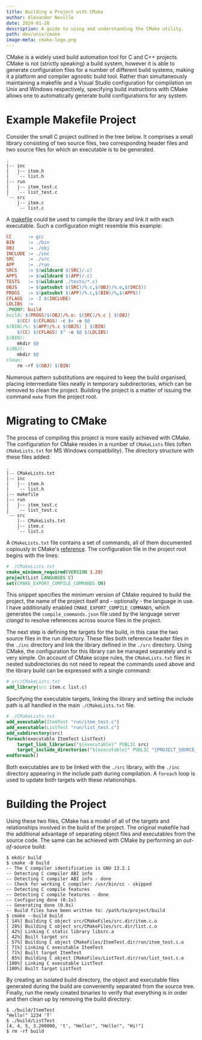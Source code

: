 ```yaml
---
title: Building a Project with CMake
author: Alexander Neville
date: 2024-01-28
description: A guide to using and understanding the CMake utility.
path: dev/unix/cmake
image-meta: cmake-logo.png
---
```


CMake is a widely used build automation tool for C and C++ projects.
CMake is not (strictly speaking) a build system, however it is able to
generate configuration files for a number of different build systems,
making it a platform and compiler agnostic build tool. Rather than
simultaneously maintaining a makefile and a Visual Studio configuration
for compilation on Unix and Windows respectively, specifying build
instructions with CMake allows one to automatically generate build
configurations for any system.

# Example Makefile Project

Consider the small C project outlined in the tree below. It comprises a
small library consisting of two source files, two corresponding header
files and two source files for which an executable is to be generated.

```text
.
|-- inc
|   |-- item.h
|   `-- list.h
|-- run
|   |-- item_test.c
|   `-- list_test.c
`-- src
    |-- item.c
    `-- list.c
```

A [makefile](./makefiles.md) could be used to compile the library and
link it with each executable. Such a configuration might resemble this
example:

```makefile
CC      := gcc
BIN     := ./bin
OBJ     := ./obj
INCLUDE := ./inc
SRC     := ./src
APP     := ./run
SRCS    := $(wildcard $(SRC)/.c)
APPS    := $(wildcard $(APP)/.c)
TESTS   := $(wildcard ./tests/*.c)
OBJS    := $(patsubst $(SRC)/%.c,$(OBJ)/%.o,$(SRCS))
PROGS   := $(patsubst $(APP)/%.c,$(BIN)/%,$(APPS))
CFLAGS  := -I $(INCLUDE)
LDLIBS  :=
.PHONY: build
build: $(PROGS)$(OBJ)/%.o: $(SRC)/%.c | $(OBJ)
	$(CC) $(CFLAGS) -c $< -o $@
$(BIN)/%: $(APP)/%.c $(OBJS) | $(BIN)
	$(CC) $(CFLAGS) $^ -o $@ $(LDLIBS)
$(BIN):
	mkdir $@
$(OBJ):
	mkdir $@
clean:
	rm -rf $(OBJ) $(BIN)
```

Numerous pattern substitutions are required to keep the build organised,
placing intermediate files neatly in temporary subdirectories, which can
be removed to clean the project. Building the project is a matter of
issuing the command `make` from the project root.

# Migrating to CMake

The process of compiling this project is more easily achieved with
CMake. The configuration for CMake resides in a number of `CMakeLists`
files (often `CMakeLists.txt` for MS Windows compatibility). The
directory structure with these files added:

```text
.
|-- CMakeLists.txt
|-- inc
|   |-- item.h
|   `-- list.h
|-- makefile
|-- run
|   |-- item_test.c
|   `-- list_test.c
`-- src
    |-- CMakeLists.txt
    |-- item.c
    `-- list.c
```

A `CMakeLists.txt` file contains a set of commands, all of them
documented copiously in CMake's
[reference](https://cmake.org/cmake/help/latest/index.html). The
configuration file in the project root begins with the lines:

```cmake
# ./CMakeLists.txt
cmake_minimum_required(VERSION 3.20)
project(List LANGUAGES C)
set(CMAKE_EXPORT_COMPILE_COMMANDS ON)
```

This snippet specifies the minimum version of CMake required to build
the project, the name of the project itself and - optionally - the
language in use. I have additionally enabled
`CMAKE_EXPORT_COMPILE_COMMANDS`, which generates the
`compile_commands.json` file used by the language server _clangd_ to
resolve references across source files in the project.

The next step is defining the targets for the build, in this case the
two source files in the run directory. These files both reference header
files in the `./inc` directory and link the library defined in the
`./src` directory. Using CMake, the configuration for this library can
be managed separately and is very simple. On account of CMake scope
rules, the `CMakeLists.txt` files in nested subdirectories do not need
to repeat the commands used above and the library build can be expressed
with a single command:

```cmake
# src/CMakeLists.txt
add_library(src item.c list.c)
```

Specifying the executable targets, linking the library and setting the
include path is all handled in the main `./CMakeLists.txt` file.

```cmake
# ./CMakeLists.txt
add_executable(ItemTest "run/item_test.c")
add_executable(ListTest "run/list_test.c")
add_subdirectory(src)
foreach(executable ItemTest ListTest)
	target_link_libraries("${executable}" PUBLIC src)
	target_include_directories("${executable}" PUBLIC "{PROJECT_SOURCE_DIR}/inc" "${PROJECT_BINARY_DIR}")
endforeach()
```

Both executables are to be linked with the `./src` library, with the
`./inc` directory appearing in the include path during compilation. A
`foreach` loop is used to update both targets with these relationships.

# Building the Project

Using these two files, CMake has a model of all of the targets and
relationships involved in the build of the project. The original
makefile had the additional advantage of separating object files and
executables from the source code. The same can be achieved with CMake by
performing an _out-of-source_ build:

```text
$ mkdir build
$ cmake -B build
-- The C compiler identification is GNU 13.2.1
-- Detecting C compiler ABI info
-- Detecting C compiler ABI info - done
-- Check for working C compiler: /usr/bin/cc - skipped
-- Detecting C compile features
-- Detecting C compile features - done
-- Configuring done (0.1s)
-- Generating done (0.0s)
-- Build files have been written to: /path/to/project/build
$ cmake --build build
[ 14%] Building C object src/CMakeFiles/src.dir/item.c.o
[ 28%] Building C object src/CMakeFiles/src.dir/list.c.o
[ 42%] Linking C static library libsrc.a
[ 42%] Built target src
[ 57%] Building C object CMakeFiles/ItemTest.dir/run/item_test.c.o
[ 71%] Linking C executable ItemTest
[ 71%] Built target ItemTest
[ 85%] Building C object CMakeFiles/ListTest.dir/run/list_test.c.o
[100%] Linking C executable ListTest
[100%] Built target ListTest
```

By creating an isolated build directory, the object and executable files
generated during the build are conveniently separated from the source
tree. Finally, run the newly created binaries to verify that everything
is in order and then clean up by removing the build directory:

```text
$ ./build/ItemTest
"Hello!" 1234 'T'
$ ./build/ListTest
[4, 4, 5, 3.200000, 't', "Hello!", "Hello!", "Hi!"]
$ rm -rf build
```
